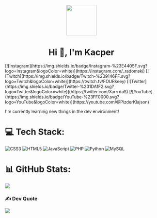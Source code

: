 <div id="header" align="center">
  <img src="https://media.giphy.com/media/v1.Y2lkPTc5MGI3NjExOWNkMWM5MTNmM2JlZTlkYTJiMGNjNGJhMTQ2MjNjZWQwN2FlNDhkNSZlcD12MV9pbnRlcm5hbF9naWZzX2dpZklkJmN0PWc/2IudUHdI075HL02Pkk/giphy.gif" width="100"/>
</div>
<h1 align="center">Hi 👋, I'm Kacper</h1>
[![Instagram](https://img.shields.io/badge/Instagram-%23E4405F.svg?logo=Instagram&logoColor=white)](https://instagram.com/_radomski) [![Twitch](https://img.shields.io/badge/Twitch-%239146FF.svg?logo=Twitch&logoColor=white)](https://twitch.tv/FOURkeey) [![Twitter](https://img.shields.io/badge/Twitter-%231DA1F2.svg?logo=Twitter&logoColor=white)](https://twitter.com/XarrrdaS) [![YouTube](https://img.shields.io/badge/YouTube-%23FF0000.svg?logo=YouTube&logoColor=white)](https://youtube.com/@PizderKlajson) 

I'm currently learning new things in the dev environment!

# 💻 Tech Stack:
![CSS3](https://img.shields.io/badge/css3-%231572B6.svg?style=for-the-badge&logo=css3&logoColor=white) ![HTML5](https://img.shields.io/badge/html5-%23E34F26.svg?style=for-the-badge&logo=html5&logoColor=white) ![JavaScript](https://img.shields.io/badge/javascript-%23323330.svg?style=for-the-badge&logo=javascript&logoColor=%23F7DF1E) ![PHP](https://img.shields.io/badge/php-%23777BB4.svg?style=for-the-badge&logo=php&logoColor=white) ![Python](https://img.shields.io/badge/python-3670A0?style=for-the-badge&logo=python&logoColor=ffdd54) ![MySQL](https://img.shields.io/badge/mysql-%2300f.svg?style=for-the-badge&logo=mysql&logoColor=white)
# 📊 GitHub Stats:
![](https://github-readme-stats.vercel.app/api/top-langs/?username=xarrrdas&theme=ayu-mirage&hide_border=true&include_all_commits=false&count_private=false&layout=compact)

### ✍️ Dev Quote
![](https://quotes-github-readme.vercel.app/api?type=horizontal&theme=tokyonight)
